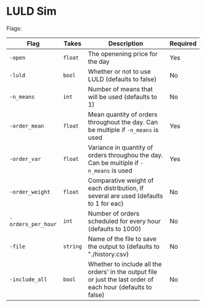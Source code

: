 # LULD Sim

Flags:

| Flag | Takes | Description | Required |
| --- | --- | --- | --- |
| `-open`            | `float`  | The openening price for the day | Yes |
| `-luld`            | `bool`   | Whether or not to use LULD (defaults to false) | No |
| `-n_means`         | `int`    | Number of means that will be used (defaults to 1) | No |
| `-order_mean`      | `float`  | Mean quantity of orders throughout the day. Can be multiple if `-n_means` is used | Yes |
| `-order_var`       | `float`  | Variance in quantity of orders throughou the day. Can be multiple if `-n_means` is used | Yes |
| `-order_weight`    | `float`  | Comparative weight of each distribution, if several are used (defaults to 1 for eac) | No |
| `-orders_per_hour` | `int`    | Number of orders scheduled for every hour (defaults to 1000) | No |
| `-file`            | `string` | Name of the file to save the output to (defaults to "./history.csv) | No |
| `-include_all`     | `bool`   | Whether to include all the orders' in the output file or just the last order of each hour (defaults to false) | No |

